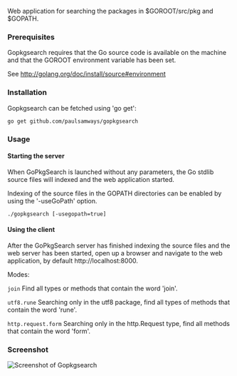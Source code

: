 Web application for searching the packages in $GOROOT/src/pkg and $GOPATH.

### Prerequisites

Gopkgsearch requires that the Go source code is available on the machine and that the GOROOT environment variable has been set. 

See http://golang.org/doc/install/source#environment

### Installation

Gopkgsearch can be fetched using 'go get':

  `go get github.com/paulsamways/gopkgsearch`

### Usage

#### Starting the server

When GoPkgSearch is launched without any parameters, the Go stdlib source files will indexed and the web application started.

Indexing of the source files in the GOPATH directories can be enabled by using the '-useGoPath' option.

  `./gopkgsearch [-usegopath=true]`

#### Using the client

After the GoPkgSearch server has finished indexing the source files and the web server has been started, open up a browser and navigate to the web application, by default http://localhost:8000.

Modes:

`join`
Find all types or methods that contain the word 'join'.


`utf8.rune`
Searching only in the utf8 package, find all types of methods that contain the word 'rune'.


`http.request.form`
Searching only in the http.Request type, find all methods that contain the word 'form'.

### Screenshot

![Screenshot of Gopkgsearch](http://paulsamways.github.com/gopkgsearch/images/gopkgsearch.gif)
